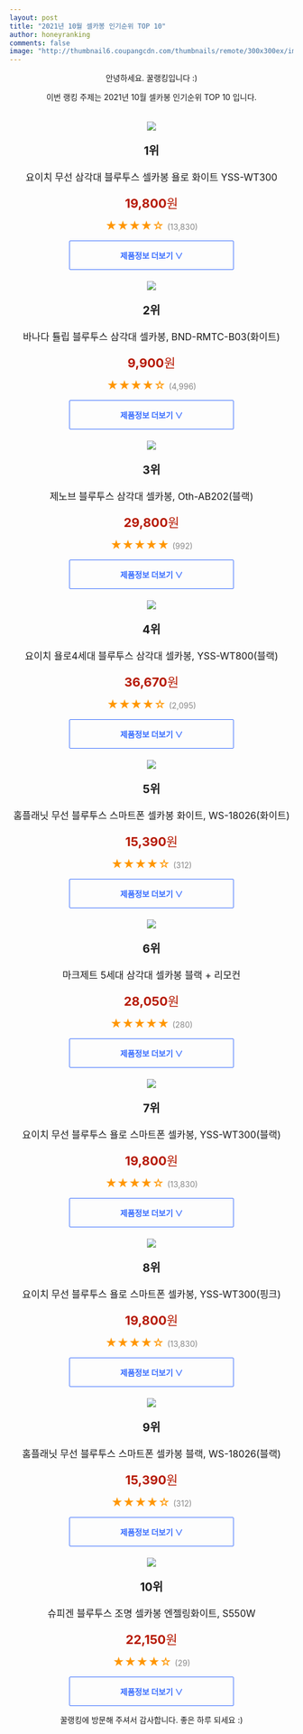 ```yaml
--- 
layout: post 
title: "2021년 10월 셀카봉 인기순위 TOP 10" 
author: honeyranking 
comments: false 
image: "http://thumbnail6.coupangcdn.com/thumbnails/remote/300x300ex/image/product/image/vendoritem/2019/03/25/3291857180/09178c7f-2848-4133-99b9-9fe87cb91d2e.jpg" 
--- 
```

<p style="text-align: center;">안녕하세요. 꿀랭킹입니다 :)</p> <p style="text-align: center;">이번 랭킹 주제는 2021년 10월 셀카봉 인기순위 TOP 10 입니다.</p><center><img src="http://thumbnail6.coupangcdn.com/thumbnails/remote/300x300ex/image/product/image/vendoritem/2019/03/25/3291857180/09178c7f-2848-4133-99b9-9fe87cb91d2e.jpg" style="margin-top:20px" /></center> <p style="text-align: center; font-size: 20px"><b>1위</b></p> <p style="text-align: center; font-size: 17px">요이치 무선 삼각대 블루투스 셀카봉 욜로 화이트 YSS-WT300</p> <p style="text-align: center;"><span style="color: #b61800; font-size: 22px;"><b>19,800</b>원</span></p> <p style="text-align: center;"><span style="color: #ff9600; font-size: 20px;">★★★★☆ </span><span style="color: #878787;">(13,830)</span></p> <center><a href="https://coupa.ng/b9dkUm"> <div style="font-size: 14px; display: inline-block; padding: 15px 90px; color: #346aff; border-radius: 2px; border: 1px solid #346aff; cursor: pointer;"><b>제품정보 더보기 &or;</b></div> </a></center><center><img src="http://thumbnail9.coupangcdn.com/thumbnails/remote/300x300ex/image/product/image/vendoritem/2018/07/19/3768595278/6fbb8c06-50a7-4eaf-9d5d-1386933e8b8a.jpg" style="margin-top:20px" /></center> <p style="text-align: center; font-size: 20px"><b>2위</b></p> <p style="text-align: center; font-size: 17px">바나다 튤립 블루투스 삼각대 셀카봉, BND-RMTC-B03(화이트)</p> <p style="text-align: center;"><span style="color: #b61800; font-size: 22px;"><b>9,900</b>원</span></p> <p style="text-align: center;"><span style="color: #ff9600; font-size: 20px;">★★★★☆ </span><span style="color: #878787;">(4,996)</span></p> <center><a href="https://coupa.ng/b9dkUo"> <div style="font-size: 14px; display: inline-block; padding: 15px 90px; color: #346aff; border-radius: 2px; border: 1px solid #346aff; cursor: pointer;"><b>제품정보 더보기 &or;</b></div> </a></center><center><img src="http://thumbnail7.coupangcdn.com/thumbnails/remote/300x300ex/image/retail/images/2021/02/01/12/8/07e2388e-8553-4842-8f90-660cf051449a.jpg" style="margin-top:20px" /></center> <p style="text-align: center; font-size: 20px"><b>3위</b></p> <p style="text-align: center; font-size: 17px">제노브 블루투스 삼각대 셀카봉, Oth-AB202(블랙)</p> <p style="text-align: center;"><span style="color: #b61800; font-size: 22px;"><b>29,800</b>원</span></p> <p style="text-align: center;"><span style="color: #ff9600; font-size: 20px;">★★★★★ </span><span style="color: #878787;">(992)</span></p> <center><a href="https://coupa.ng/b9dkUr"> <div style="font-size: 14px; display: inline-block; padding: 15px 90px; color: #346aff; border-radius: 2px; border: 1px solid #346aff; cursor: pointer;"><b>제품정보 더보기 &or;</b></div> </a></center><center><img src="http://thumbnail10.coupangcdn.com/thumbnails/remote/300x300ex/image/retail/images/2019/04/25/13/4/d564187c-df4a-4eac-8e6f-d4d087c56756.jpg" style="margin-top:20px" /></center> <p style="text-align: center; font-size: 20px"><b>4위</b></p> <p style="text-align: center; font-size: 17px">요이치 욜로4세대 블루투스 삼각대 셀카봉, YSS-WT800(블랙)</p> <p style="text-align: center;"><span style="color: #b61800; font-size: 22px;"><b>36,670</b>원</span></p> <p style="text-align: center;"><span style="color: #ff9600; font-size: 20px;">★★★★☆ </span><span style="color: #878787;">(2,095)</span></p> <center><a href="https://coupa.ng/b9dkUs"> <div style="font-size: 14px; display: inline-block; padding: 15px 90px; color: #346aff; border-radius: 2px; border: 1px solid #346aff; cursor: pointer;"><b>제품정보 더보기 &or;</b></div> </a></center><center><img src="http://thumbnail7.coupangcdn.com/thumbnails/remote/300x300ex/image/retail/images/634410473109716-4113d640-2c65-440a-93b5-307ce00b578f.jpg" style="margin-top:20px" /></center> <p style="text-align: center; font-size: 20px"><b>5위</b></p> <p style="text-align: center; font-size: 17px">홈플래닛 무선 블루투스 스마트폰 셀카봉 화이트, WS-18026(화이트)</p> <p style="text-align: center;"><span style="color: #b61800; font-size: 22px;"><b>15,390</b>원</span></p> <p style="text-align: center;"><span style="color: #ff9600; font-size: 20px;">★★★★☆ </span><span style="color: #878787;">(312)</span></p> <center><a href="https://coupa.ng/b9dkUu"> <div style="font-size: 14px; display: inline-block; padding: 15px 90px; color: #346aff; border-radius: 2px; border: 1px solid #346aff; cursor: pointer;"><b>제품정보 더보기 &or;</b></div> </a></center><center><img src="http://thumbnail9.coupangcdn.com/thumbnails/remote/300x300ex/image/retail/images/259504805817697-23d6eb97-1b7e-4e92-bdde-3532476285be.jpg" style="margin-top:20px" /></center> <p style="text-align: center; font-size: 20px"><b>6위</b></p> <p style="text-align: center; font-size: 17px">마크제트 5세대 삼각대 셀카봉 블랙 + 리모컨</p> <p style="text-align: center;"><span style="color: #b61800; font-size: 22px;"><b>28,050</b>원</span></p> <p style="text-align: center;"><span style="color: #ff9600; font-size: 20px;">★★★★★ </span><span style="color: #878787;">(280)</span></p> <center><a href="https://coupa.ng/b9dkUw"> <div style="font-size: 14px; display: inline-block; padding: 15px 90px; color: #346aff; border-radius: 2px; border: 1px solid #346aff; cursor: pointer;"><b>제품정보 더보기 &or;</b></div> </a></center><center><img src="http://thumbnail10.coupangcdn.com/thumbnails/remote/300x300ex/image/product/image/vendoritem/2018/10/05/3230243824/0a83eabc-3f00-435b-a263-40220fe10fe4.jpg" style="margin-top:20px" /></center> <p style="text-align: center; font-size: 20px"><b>7위</b></p> <p style="text-align: center; font-size: 17px">요이치 무선 블루투스 욜로 스마트폰 셀카봉, YSS-WT300(블랙)</p> <p style="text-align: center;"><span style="color: #b61800; font-size: 22px;"><b>19,800</b>원</span></p> <p style="text-align: center;"><span style="color: #ff9600; font-size: 20px;">★★★★☆ </span><span style="color: #878787;">(13,830)</span></p> <center><a href="https://coupa.ng/b9dkUy"> <div style="font-size: 14px; display: inline-block; padding: 15px 90px; color: #346aff; border-radius: 2px; border: 1px solid #346aff; cursor: pointer;"><b>제품정보 더보기 &or;</b></div> </a></center><center><img src="http://thumbnail7.coupangcdn.com/thumbnails/remote/300x300ex/image/retail/images/2017/10/10/14/2/a0ab1b30-3e88-4283-a681-ee59a89aa042.jpg" style="margin-top:20px" /></center> <p style="text-align: center; font-size: 20px"><b>8위</b></p> <p style="text-align: center; font-size: 17px">요이치 무선 블루투스 욜로 스마트폰 셀카봉, YSS-WT300(핑크)</p> <p style="text-align: center;"><span style="color: #b61800; font-size: 22px;"><b>19,800</b>원</span></p> <p style="text-align: center;"><span style="color: #ff9600; font-size: 20px;">★★★★☆ </span><span style="color: #878787;">(13,830)</span></p> <center><a href="https://coupa.ng/b9dkUz"> <div style="font-size: 14px; display: inline-block; padding: 15px 90px; color: #346aff; border-radius: 2px; border: 1px solid #346aff; cursor: pointer;"><b>제품정보 더보기 &or;</b></div> </a></center><center><img src="http://thumbnail8.coupangcdn.com/thumbnails/remote/300x300ex/image/retail/images/636111844986462-88f85668-f93d-4111-a0c3-d39225130086.jpg" style="margin-top:20px" /></center> <p style="text-align: center; font-size: 20px"><b>9위</b></p> <p style="text-align: center; font-size: 17px">홈플래닛 무선 블루투스 스마트폰 셀카봉 블랙, WS-18026(블랙)</p> <p style="text-align: center;"><span style="color: #b61800; font-size: 22px;"><b>15,390</b>원</span></p> <p style="text-align: center;"><span style="color: #ff9600; font-size: 20px;">★★★★☆ </span><span style="color: #878787;">(312)</span></p> <center><a href="https://coupa.ng/b9dkUB"> <div style="font-size: 14px; display: inline-block; padding: 15px 90px; color: #346aff; border-radius: 2px; border: 1px solid #346aff; cursor: pointer;"><b>제품정보 더보기 &or;</b></div> </a></center><center><img src="http://thumbnail9.coupangcdn.com/thumbnails/remote/300x300ex/image/retail/images/2020/05/28/19/1/ddc43370-32ce-4ea1-8d4f-6c3551aae19a.jpg" style="margin-top:20px" /></center> <p style="text-align: center; font-size: 20px"><b>10위</b></p> <p style="text-align: center; font-size: 17px">슈피겐 블루투스 조명 셀카봉 엔젤링화이트, S550W</p> <p style="text-align: center;"><span style="color: #b61800; font-size: 22px;"><b>22,150</b>원</span></p> <p style="text-align: center;"><span style="color: #ff9600; font-size: 20px;">★★★★☆ </span><span style="color: #878787;">(29)</span></p> <center><a href="https://coupa.ng/b9dkUE"> <div style="font-size: 14px; display: inline-block; padding: 15px 90px; color: #346aff; border-radius: 2px; border: 1px solid #346aff; cursor: pointer;"><b>제품정보 더보기 &or;</b></div> </a></center> <p style="text-align: center;">꿀랭킹에 방문해 주셔서 감사합니다. 좋은 하루 되세요 :)</p>
